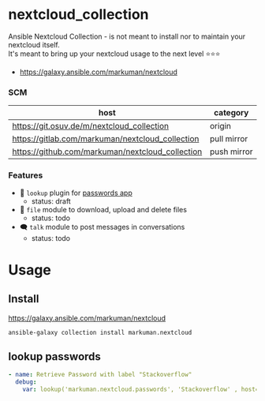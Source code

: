 # nextcloud_collection

Ansible Nextcloud Collection - is not meant to install nor to maintain your nextcloud itself.  
It's meant to bring up your nextcloud usage to the next level ⭐⭐⭐
  * https://galaxy.ansible.com/markuman/nextcloud




### SCM

| **host** | **category** |
| --- | --- |
| https://git.osuv.de/m/nextcloud_collection | origin |
| https://gitlab.com/markuman/nextcloud_collection | pull mirror |
| https://github.com/markuman/nextcloud_collection | push mirror |

### Features

* 🔑 `lookup` plugin for [passwords app](https://apps.nextcloud.com/apps/passwords)
    * status: draft
* 💾 `file` module to download, upload and delete files
    * status: todo
* 🗨 `talk` module to post messages in conversations
    * status: todo

# Usage

## Install

https://galaxy.ansible.com/markuman/nextcloud

`ansible-galaxy collection install markuman.nextcloud`

## lookup passwords

```yml
- name: Retrieve Password with label "Stackoverflow"
  debug:
    var: lookup('markuman.nextcloud.passwords', 'Stackoverflow' , host='nextcloud.tld', user='ansible', api_token='some-token')
```